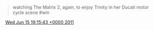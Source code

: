 > watching The Matrix 2, again, to enjoy Trinity in her Ducati motor cycle scene \#win

<img src="../../media/tweet.ico" width="12" /> [Wed Jun 15 19:15:43 +0000 2011](https://twitter.com/DromerDenker/status/81077444349661184)